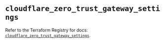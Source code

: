 # `cloudflare_zero_trust_gateway_settings`

Refer to the Terraform Registry for docs: [`cloudflare_zero_trust_gateway_settings`](https://registry.terraform.io/providers/cloudflare/cloudflare/4.47.0/docs/resources/zero_trust_gateway_settings).
